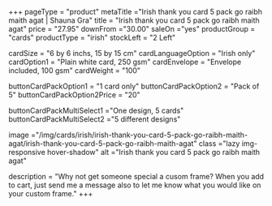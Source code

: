 +++
pageType = "product"
metaTitle ="Irish thank you card 5 pack go raibh maith agat | Shauna Gra"
title = "Irish thank you card 5 pack go raibh maith agat"
price = "27.95"
downFrom ="30.00"
saleOn ="yes"
productGroup = "cards"
productType = "irish"
stockLeft = "2 Left" 
 
cardSize = "6 by 6 inchs, 15 by 15 cm" 
cardLanguageOption = "Irish only" 
cardOption1 = "Plain white card, 250 gsm" 
cardEnvelope = "Envelope included, 100 gsm" 
cardWeight = "100" 
 
buttonCardPackOption1 = "1 card only"
buttonCardPackOption2 = "Pack of 5" 
buttonCardPackOption2Price = "20" 

buttonCardPackMultiSelect1 ="One design, 5 cards"
buttonCardPackMultiSelect2 ="5 different designs"


image ="/img/cards/irish/irish-thank-you-card-5-pack-go-raibh-maith-agat/irish-thank-you-card-5-pack-go-raibh-maith-agat"
class ="lazy img-responsive hover-shadow"
alt ="Irish thank you card 5 pack go raibh maith agat"
 
description = "Why not get someone special a cusom frame? When you add to cart, just send me a message also to let me know what you would like on your custom frame."
+++
